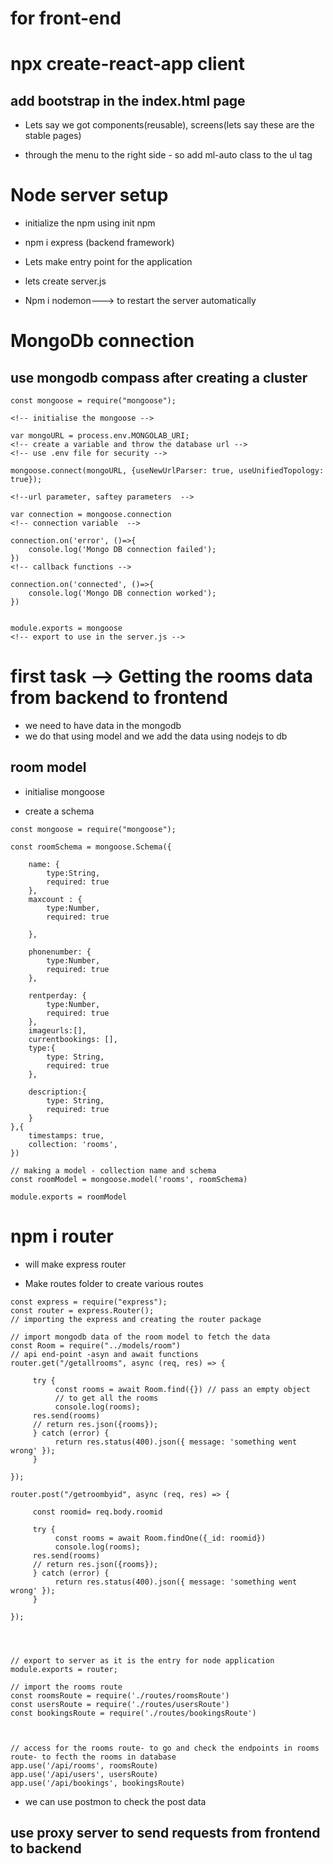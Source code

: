 # for front-end

# npx create-react-app client

## add bootstrap in the index.html page


- Lets say we got components(reusable), screens(lets say these are the stable pages)

- through the menu to the right side - so add ml-auto class to the ul tag 


# Node server setup

- initialize the npm using init npm
- npm i express (backend framework)

- Lets make entry point for the application
- lets create server.js

- Npm i nodemon---> to restart the server automatically

# MongoDb connection

## use mongodb compass after creating a cluster

```
const mongoose = require("mongoose");

<!-- initialise the mongoose -->

var mongoURL = process.env.MONGOLAB_URI;
<!-- create a variable and throw the database url -->
<!-- use .env file for security -->

mongoose.connect(mongoURL, {useNewUrlParser: true, useUnifiedTopology: true});

<!--url parameter, saftey parameters  -->

var connection = mongoose.connection
<!-- connection variable  -->

connection.on('error', ()=>{
    console.log('Mongo DB connection failed');
})
<!-- callback functions -->

connection.on('connected', ()=>{
    console.log('Mongo DB connection worked');
})


module.exports = mongoose
<!-- export to use in the server.js -->

```


# first task --> Getting the rooms data from backend to frontend


- we need to have data in the mongodb 
- we do that using model and we add the data using nodejs to db

## room model

- initialise mongoose

- create  a schema

```
const mongoose = require("mongoose");

const roomSchema = mongoose.Schema({

    name: {
        type:String,
        required: true
    },
    maxcount : {
        type:Number,
        required: true

    },

    phonenumber: {
        type:Number,
        required: true
    },

    rentperday: {
        type:Number,
        required: true
    },
    imageurls:[],
    currentbookings: [],
    type:{
        type: String,
        required: true
    },

    description:{
        type: String,
        required: true
    }
},{
    timestamps: true,
    collection: 'rooms',
})

// making a model - collection name and schema  
const roomModel = mongoose.model('rooms', roomSchema)

module.exports = roomModel
```


# npm i router

- will make express router

- Make routes folder to create various routes

```
const express = require("express");
const router = express.Router();
// importing the express and creating the router package

// import mongodb data of the room model to fetch the data 
const Room = require("../models/room")
// api end-point -asyn and await functions 
router.get("/getallrooms", async (req, res) => {
   
     try {
          const rooms = await Room.find({}) // pass an empty object
          // to get all the rooms
          console.log(rooms);
     res.send(rooms)
     // return res.json({rooms});
     } catch (error) {
          return res.status(400).json({ message: 'something went wrong' });
     }

});

router.post("/getroombyid", async (req, res) => {

     const roomid= req.body.roomid
   
     try {
          const rooms = await Room.findOne({_id: roomid}) 
          console.log(rooms);
     res.send(rooms)
     // return res.json({rooms});
     } catch (error) {
          return res.status(400).json({ message: 'something went wrong' });
     }

});




// export to server as it is the entry for node application 
module.exports = router;
```

```
// import the rooms route
const roomsRoute = require('./routes/roomsRoute')
const usersRoute = require('./routes/usersRoute')
const bookingsRoute = require('./routes/bookingsRoute')



// access for the rooms route- to go and check the endpoints in rooms route- to fecth the rooms in database
app.use('/api/rooms', roomsRoute)
app.use('/api/users', usersRoute)
app.use('/api/bookings', bookingsRoute)
```

- we can use postmon to check the post data

## use proxy server to send requests from frontend to backend



